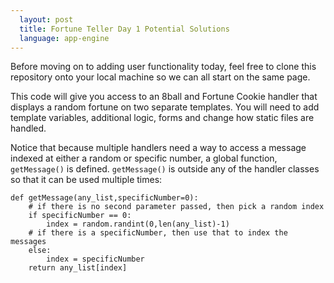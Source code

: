 ```yaml
---
  layout: post
  title: Fortune Teller Day 1 Potential Solutions
  language: app-engine
---
```

Before moving on to adding user functionality today, feel free to clone this repository onto your local machine so we can all start on the same page.

This code will give you access to an 8ball and Fortune Cookie handler that displays a random fortune on two separate templates. You will need to add template variables, additional logic, forms and change how static files are handled.

Notice that because multiple handlers need a way to access a message indexed at either a random  or  specific number, a global function, `getMessage()` is defined. `getMessage()` is outside any of the handler classes so that it can be used multiple times:

```
def getMessage(any_list,specificNumber=0):
    # if there is no second parameter passed, then pick a random index
    if specificNumber == 0:
        index = random.randint(0,len(any_list)-1)
    # if there is a specificNumber, then use that to index the messages
    else:
        index = specificNumber
    return any_list[index]
```
